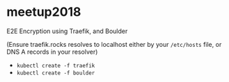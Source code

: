 # meetup2018
E2E Encryption using Traefik, and Boulder

(Ensure traefik.rocks resolves to localhost either by your `/etc/hosts` file, or DNS A records in your resolver)
* `kubectl create -f traefik`
* `kubectl create -f boulder`

